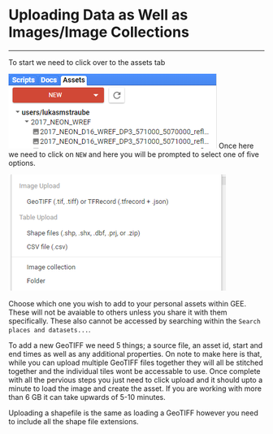 # Uploading Data as Well as Images/Image Collections
---

To start we need to click over to the assets tab

![alt text](https://github.com/Lukas-Straube/NEON_Internship_Public/blob/master/Yellowstone/Images/Data_Upload.PNG)
Once here we need to click on `NEW` and here you will be prompted to select one of five options.

![alt text](https://github.com/Lukas-Straube/NEON_Internship_Public/blob/master/Yellowstone/Images/Options.PNG)

Choose which one you wish to add to your personal assets within GEE. These will not be avaiable to others unless you share it with them specifically. These also cannot be accessed by searching within the `Search places and datasets...`. 

To add a new GeoTIFF we need 5 things; a source file, an asset id, start and end times as well as any additional properties. On note to make here is that, while you can upload multiple GeoTIFF files together they will all be stitched together and the individual tiles wont be accessable to use. Once complete with all the pervious steps you just need to click upload and it should upto a minute to load the image and create the asset. If you are working with more than 6 GB it can take upwards of 5-10 minutes. 

Uploading a shapefile is the same as loading a GeoTIFF however you need to include all the shape file extensions.
